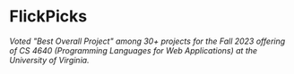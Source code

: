 # FlickPicks
_Voted "Best Overall Project" among 30+ projects for the Fall 2023 offering of CS 4640 (Programming Languages for Web Applications) at the University of Virginia._

